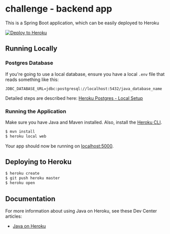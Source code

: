 # challenge - backend app

This is a Spring Boot application, which can be easily deployed to Heroku

[![Deploy to Heroku](https://www.herokucdn.com/deploy/button.png)](https://heroku.com/deploy)

## Running Locally

### Postgres Database

If you're going to use a local database, ensure you have a local `.env` file that reads something like this:

```
JDBC_DATABASE_URL=jdbc:postgresql://localhost:5432/java_database_name
```

Detailed steps are described
here: [Heroku Postgres - Local Setup](https://devcenter.heroku.com/articles/heroku-postgresql#local-setup)

### Running the Application

Make sure you have Java and Maven installed. Also, install the [Heroku CLI](https://cli.heroku.com/).

```sh
$ mvn install
$ heroku local web
```

Your app should now be running on [localhost:5000](http://localhost:5000/).

## Deploying to Heroku

```sh
$ heroku create
$ git push heroku master
$ heroku open
```

## Documentation

For more information about using Java on Heroku, see these Dev Center articles:

- [Java on Heroku](https://devcenter.heroku.com/categories/java)
